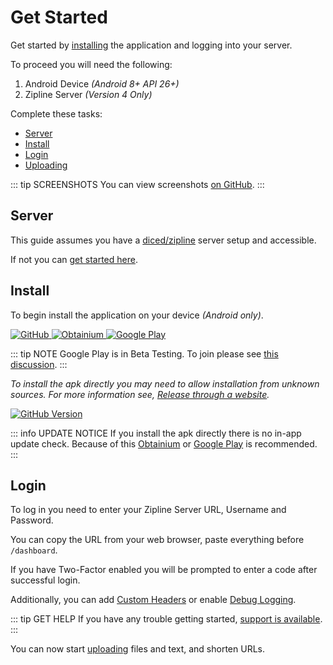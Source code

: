 # Get Started

Get started by [installing](#install) the application and logging into your server.

To proceed you will need the following:

1. Android Device _(Android 8+ API 26+)_
2. Zipline Server _(Version 4 Only)_

Complete these tasks:

- [Server](#server)
- [Install](#install)
- [Login](#login)
- [Uploading](./uploading.md)

::: tip SCREENSHOTS
You can view screenshots [on GitHub](https://github.com/cssnr/zipline-android/?tab=readme-ov-file#Screenshots).
:::

## Server

This guide assumes you have a [diced/zipline](https://github.com/diced/zipline) server setup and accessible.

If not you can [get started here](https://zipline.diced.sh/docs/get-started).

## Install

To begin install the application on your device _(Android only)_.

<div class="flex-images">
    <a title="GitHub" href="https://github.com/cssnr/zipline-android/releases/latest/download/app-release.apk" target="_blank" rel="noopener">
        <img alt="GitHub" src="/images/badges/github.png">
    </a>
    <a title="Obtainium" href="https://apps.obtainium.imranr.dev/redirect?r=obtainium://add/https://github.com/cssnr/zipline-android" target="_blank" rel="noopener">
        <img alt="Obtainium" src="/images/badges/obtanium.png">
    </a>
    <a title="Google Play" href="https://play.google.com/store/apps/details?id=org.cssnr.zipline" target="_blank" rel="noopener">
        <img alt="Google Play" src="/images/badges/google-play.png">
    </a>
</div>

::: tip NOTE
Google Play is in Beta Testing.
To join please see [this discussion](https://github.com/cssnr/zipline-android/discussions/25).
:::

_To install the apk directly you may need to allow installation from unknown sources.
For more information see, [Release through a website](https://developer.android.com/studio/publish#publishing-website)._

[![GitHub Version](https://img.shields.io/github/v/release/cssnr/zipline-android?style=for-the-badge&logo=android&color=34A853&label=Latest%20Version)](https://github.com/cssnr/zipline-android/releases/latest)

::: info UPDATE NOTICE
If you install the apk directly there is no in-app update check.
Because of this [Obtainium](https://apps.obtainium.imranr.dev/redirect?r=obtainium://add/https://github.com/cssnr/zipline-android)
or [Google Play](https://play.google.com/store/apps/details?id=org.cssnr.zipline) is recommended.
:::

## Login

To log in you need to enter your Zipline Server URL, Username and Password.

You can copy the URL from your web browser, paste everything before `/dashboard`.

If you have Two-Factor enabled you will be prompted to enter a code after successful login.

Additionally, you can add [Custom Headers](../docs/settings.md#custom-headers) or enable [Debug Logging](../docs/settings.md#debugging).

::: tip GET HELP
If you have any trouble getting started, [support is available](../support.md).
:::

You can now start [uploading](./uploading.md) files and text, and shorten URLs.
